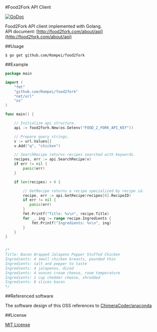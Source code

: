 #Food2Fork API Client 

[![GoDoc](https://godoc.org/github.com/Rompei/food2fork?status.png)](https://godoc.org/github.com/Rompei/food2fork)

Food2Fork API client implemented with Golang.  
API document: [http://food2fork.com/about/api](http://food2fork.com/about/api)

##Usage

```
$ go get github.com/Rompei/food2fork
```

##Example

```go
package main

import (
    "fmt"
    "github.com/Rompei/food2fork"
    "net/url"
    "os"
)

func main() {

    // Initialize api structure.
    api := food2fork.New(os.Getenv("FOOD_2_FORK_API_KEY"))

    // Prepare query strings.
    v := url.Values{}
    v.Add("q", "chicken")

    // SearchRecipe returns recipes searched with keywords.
    recipes, err := api.SearchRecipe(v)
    if err != nil {
        panic(err)
    }

    if len(recipes) > 0 {

        // GetRecipe returns a recipe specialized by recipe id.
        recipe, err := api.GetRecipe(recipes[0].RecipeID)
        if err != nil {
           panic(err)
        }
        fmt.Printf("Title: %v\n", recipe.Title)
        for _, ing := range recipe.Ingredients {
            fmt.Printf("Ingredients: %v\n", ing)
        }
    }
}


/*
Title: Bacon Wrapped Jalapeno Popper Stuffed Chicken
Ingredients: 4 small chicken breasts, pounded thin
Ingredients: salt and pepper to taste
Ingredients: 4 jalapenos, diced
Ingredients: 4 ounces cream cheese, room temperature
Ingredients: 1 cup cheddar cheese, shredded
Ingredients: 8 slices bacon
*/


```

##Referenced software

The software design of this OSS references to  [ChimeraCoder/anaconda](https://github.com/ChimeraCoder/anaconda)

##License

[MIT License](https://opensource.org/licenses/MIT)
